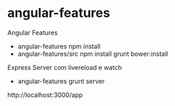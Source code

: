angular-features
================

Angular Features

- angular-features
npm install
- angular-features/src
npm install
grunt bower:install

Express Server com livereload e watch

- angular-features
grunt server

http://localhost:3000/app
